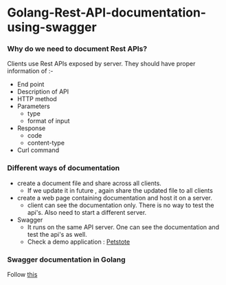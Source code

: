 # Golang-Rest-API-documentation-using-swagger

### Why do we need to document Rest APIs?

Clients use Rest APIs exposed by server.
They should have proper information of :-
* End point
* Description of API
* HTTP method
* Parameters
  + type
  + format of input
* Response
  + code
  + content-type
 * Curl command
 
 ### Different ways of documentation 
 
 * create a document file and share across all clients.
    + If we update it in future , again share the updated file to all clients
 * create a web page containing documentation and host it on a server.
    + client can see the documentation only. There is no way to test the api's. Also need to start a different server.
 * Swagger
    + It runs on the same API server. One can see the documentation and test the api's as well.
    + Check a demo application : [Petstote](https://petstore.swagger.io/)
    
### Swagger documentation in Golang

Follow [this](https://github.com/swaggo/gin-swagger)
